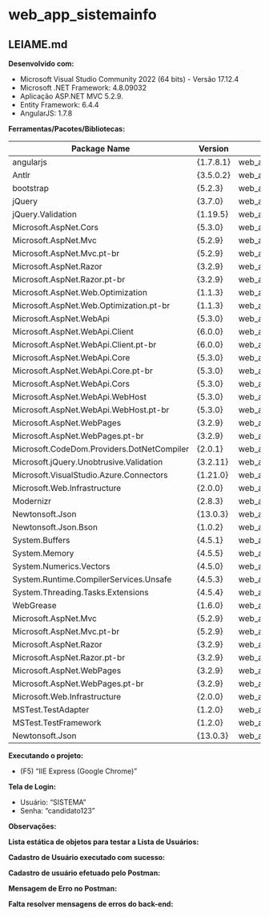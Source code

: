 # web_app_sistemainfo

## LEIAME.md

**Desenvolvido com:**

* Microsoft Visual Studio Community 2022 (64 bits) - Versão 17.12.4
* Microsoft .NET Framework: 4.8.09032
* Aplicação ASP.NET MVC 5.2.9.
* Entity Framework: 6.4.4
* AngularJS: 1.7.8


**Ferramentas/Pacotes/Bibliotecas:**

| Package Name                               | Version       | Project Name           |
|-------------------------------------------|---------------|-----------------------|
| angularjs                                | {1.7.8.1}     | web_app_sistemainfo    |
| Antlr                                     | {3.5.0.2}     | web_app_sistemainfo    |
| bootstrap                                | {5.2.3}      | web_app_sistemainfo    |
| jQuery                                     | {3.7.0}      | web_app_sistemainfo    |
| jQuery.Validation                          | {1.19.5}     | web_app_sistemainfo    |
| Microsoft.AspNet.Cors                      | {5.3.0}      | web_app_sistemainfo    |
| Microsoft.AspNet.Mvc                      | {5.2.9}      | web_app_sistemainfo    |
| Microsoft.AspNet.Mvc.pt-br                 | {5.2.9}      | web_app_sistemainfo    |
| Microsoft.AspNet.Razor                     | {3.2.9}      | web_app_sistemainfo    |
| Microsoft.AspNet.Razor.pt-br                | {3.2.9}      | web_app_sistemainfo    |
| Microsoft.AspNet.Web.Optimization          | {1.1.3}      | web_app_sistemainfo    |
| Microsoft.AspNet.Web.Optimization.pt-br     | {1.1.3}      | web_app_sistemainfo    |
| Microsoft.AspNet.WebApi                    | {5.3.0}      | web_app_sistemainfo    |
| Microsoft.AspNet.WebApi.Client             | {6.0.0}      | web_app_sistemainfo    |
| Microsoft.AspNet.WebApi.Client.pt-br        | {6.0.0}      | web_app_sistemainfo    |
| Microsoft.AspNet.WebApi.Core               | {5.3.0}      | web_app_sistemainfo    |
| Microsoft.AspNet.WebApi.Core.pt-br          | {5.3.0}      | web_app_sistemainfo    |
| Microsoft.AspNet.WebApi.Cors               | {5.3.0}      | web_app_sistemainfo    |
| Microsoft.AspNet.WebApi.WebHost            | {5.3.0}      | web_app_sistemainfo    |
| Microsoft.AspNet.WebApi.WebHost.pt-br       | {5.3.0}      | web_app_sistemainfo    |
| Microsoft.AspNet.WebPages                  | {3.2.9}      | web_app_sistemainfo    |
| Microsoft.AspNet.WebPages.pt-br             | {3.2.9}      | web_app_sistemainfo    |
| Microsoft.CodeDom.Providers.DotNetCompiler | {2.0.1}      | web_app_sistemainfo    |
| Microsoft.jQuery.Unobtrusive.Validation    | {3.2.11}     | web_app_sistemainfo    |
| Microsoft.VisualStudio.Azure.Connectors    | {1.21.0}     | web_app_sistemainfo    |
| Microsoft.Web.Infrastructure            | {2.0.0}      | web_app_sistemainfo    |
| Modernizr                                 | {2.8.3}      | web_app_sistemainfo    |
| Newtonsoft.Json                            | {13.0.3}     | web_app_sistemainfo    |
| Newtonsoft.Json.Bson                       | {1.0.2}      | web_app_sistemainfo    |
| System.Buffers                            | {4.5.1}      | web_app_sistemainfo    |
| System.Memory                             | {4.5.5}      | web_app_sistemainfo    |
| System.Numerics.Vectors                   | {4.5.0}      | web_app_sistemainfo    |
| System.Runtime.CompilerServices.Unsafe    | {4.5.3}      | web_app_sistemainfo    |
| System.Threading.Tasks.Extensions         | {4.5.4}      | web_app_sistemainfo    |
| WebGrease                                  | {1.6.0}      | web_app_sistemainfo    |
| Microsoft.AspNet.Mvc                      | {5.2.9}      | web_app_sistemainfo.Tests |
| Microsoft.AspNet.Mvc.pt-br                 | {5.2.9}      | web_app_sistemainfo.Tests |
| Microsoft.AspNet.Razor                     | {3.2.9}      | web_app_sistemainfo.Tests |
| Microsoft.AspNet.Razor.pt-br                | {3.2.9}      | web_app_sistemainfo.Tests |
| Microsoft.AspNet.WebPages                  | {3.2.9}      | web_app_sistemainfo.Tests |
| Microsoft.AspNet.WebPages.pt-br             | {3.2.9}      | web_app_sistemainfo.Tests |
| Microsoft.Web.Infrastructure            | {2.0.0}      | web_app_sistemainfo.Tests |
| MSTest.TestAdapter                       | {1.2.0}      | web_app_sistemainfo.Tests |
| MSTest.TestFramework                     | {1.2.0}      | web_app_sistemainfo.Tests |
| Newtonsoft.Json                            | {13.0.3}     | web_app_sistemainfo.Tests |

**Executando o projeto:**

* (F5) “IIE Express (Google Chrome)”

**Tela de Login:**

* Usuário: “SISTEMA”
* Senha: “candidato123”

**Observações:**

**Lista estática de objetos para testar a Lista de Usuários:**

**Cadastro de Usuário executado com sucesso:**

**Cadastro de usuário efetuado pelo Postman:**

**Mensagem de Erro no Postman:**

**Falta resolver mensagens de erros do back-end:**


